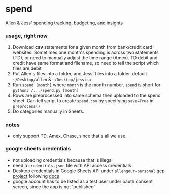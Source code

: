 # spend

Allen & Jess' spending tracking, budgeting, and insights

### usage, right now
1. Download **csv** statements for a given month from bank/credit card websites. 
Sometimes one month's spending is across two statements (TD), or need to 
manually adjust the time range (Amex). TD debit and credit have same format and 
filename, so need to tell the script which files are debit
2. Put Allen's files into a folder, and Jess' files into a folder. default 
`~/Desktop/allen` & `~/Desktop/jessica`
3. Run `spend [month]` where `month` is the month number. `spend` is short for 
`python3 /.../spend.py [month]`
4. Rows are preprocessed into same schema then uploaded to the spend sheet. Can
tell script to create `spend.csv` by specifying `save=True` in `preprocess()`
5. Do categories manually in Sheets.

### notes
- only support TD, Amex, Chase, since that's all we use.

### google sheets credentials
- not uploading credentials because that is illegal
- need a `credentials.json` file with API access credentials
- Desktop credentials in Google Sheets API under `allengour-personal` gcp
[project](https://console.cloud.google.com/apis/credentials?project=allengour-personal)
following [docs](https://developers.google.com/workspace/guides/create-credentials#desktop-app)
- google account has to be listed as a test user under oauth consent screen,
since the app is not 'published'

